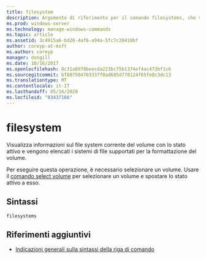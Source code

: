 ```yaml
---
title: filesystem
description: Argomento di riferimento per il comando filesystems, che visualizza informazioni sulla file system corrente del volume con lo stato attivo ed elenca i file system supportati per la formattazione del volume.
ms.prod: windows-server
ms.technology: manage-windows-commands
ms.topic: article
ms.assetid: 3c4915a6-bd20-4af6-a94a-5fc7c20410bf
author: coreyp-at-msft
ms.author: coreyp
manager: dongill
ms.date: 10/16/2017
ms.openlocfilehash: 8c31a8978beecda223bc75b1374ef4ac473bf1c6
ms.sourcegitcommit: bf887504703337f8ad685d778124f65fe8c3dc13
ms.translationtype: MT
ms.contentlocale: it-IT
ms.lasthandoff: 05/16/2020
ms.locfileid: "83437166"
---
```

# <a name="filesystems"></a>filesystem

Visualizza informazioni sul file system corrente del volume con lo stato attivo e vengono elencati i sistemi di file supportati per la formattazione del volume.

Per eseguire questa operazione, è necessario selezionare un volume. Usare il [comando select volume](select-volume.md) per selezionare un volume e spostare lo stato attivo a esso.

## <a name="syntax"></a>Sintassi

```
filesystems
```

## <a name="additional-references"></a>Riferimenti aggiuntivi

- [Indicazioni generali sulla sintassi della riga di comando](command-line-syntax-key.md)
